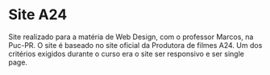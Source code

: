 # Site A24
Site realizado para a matéria de Web Design, com o professor Marcos, na Puc-PR.
O site é baseado no site oficial da Produtora de filmes A24.
Um dos critérios exigidos durante o curso era o site ser responsivo e ser single page.
